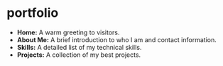 # portfolio
- **Home:** A warm greeting to visitors.
- **About Me:** A brief introduction to who I am and contact information.
- **Skills:** A detailed list of my technical skills.
- **Projects:** A collection of my best projects.
